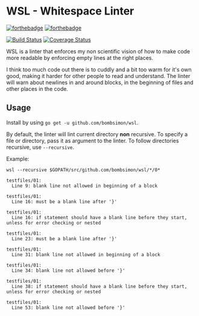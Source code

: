 # WSL - Whitespace Linter

[![forthebadge](https://forthebadge.com/images/badges/made-with-go.svg)](https://forthebadge.com)
[![forthebadge](https://forthebadge.com/images/badges/built-with-love.svg)](https://forthebadge.com)

[![Build Status](https://travis-ci.org/bombsimon/wsl.svg?branch=master)](https://travis-ci.org/bombsimon/wsl)
[![Coverage Status](https://coveralls.io/repos/github/bombsimon/wsl/badge.svg?branch=master)](https://coveralls.io/github/bombsimon/wsl?branch=master)

WSL is a linter that enforces my non scientific vision of how to make code more
readable by enforcing empty lines at the right places.

I think too much code out there is to cuddly and a bit too warm for it's own
good, making it harder for other people to read and understand. The linter will
warn about newlines in and around blocks, in the beginning of files and other
places in the code.

## Usage

Install by using `go get -u github.com/bombsimon/wsl`.

By default, the linter will lint current directory **non** recursive. To specify a file or directory, pass it as argument to the linter. To follow directories recursive, use `--recursive`.

Example:
```
wsl --recursive $GOPATH/src/github.com/bombsimon/wsl/*/0*

testfiles/01:
  Line 9: blank line not allowed in beginning of a block

testfiles/01:
  Line 16: must be a blank line after '}'

testfiles/01:
  Line 16: if statement should have a blank line before they start, unless for error checking or nested

testfiles/01:
  Line 23: must be a blank line after '}'

testfiles/01:
  Line 31: blank line not allowed in beginning of a block

testfiles/01:
  Line 34: blank line not allowed before '}'

testfiles/01:
  Line 38: if statement should have a blank line before they start, unless for error checking or nested

testfiles/01:
  Line 53: blank line not allowed before '}'
```
